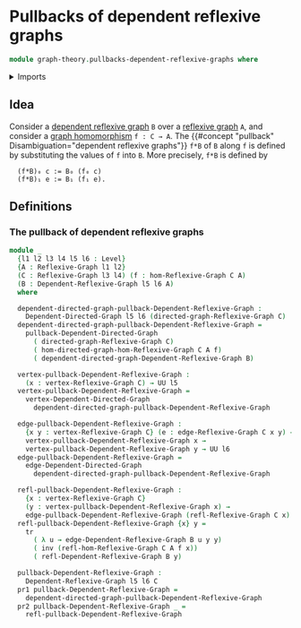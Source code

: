 # Pullbacks of dependent reflexive graphs

```agda
module graph-theory.pullbacks-dependent-reflexive-graphs where
```

<details><summary>Imports</summary>

```agda
open import foundation.dependent-pair-types
open import foundation.identity-types
open import foundation.transport-along-identifications
open import foundation.universe-levels

open import graph-theory.dependent-directed-graphs
open import graph-theory.dependent-reflexive-graphs
open import graph-theory.morphisms-reflexive-graphs
open import graph-theory.pullbacks-dependent-directed-graphs
open import graph-theory.reflexive-graphs
```

</details>

## Idea

Consider a
[dependent reflexive graph](graph-theory.dependent-reflexive-graphs.md) `B` over
a [reflexive graph](graph-theory.reflexive-graphs.md) `A`, and consider a
[graph homomorphism](graph-theory.morphisms-reflexive-graphs.md) `f : C → A`.
The {{#concept "pullback" Disambiguation="dependent reflexive graphs"}} `f*B` of
`B` along `f` is defined by substituting the values of `f` into `B`. More
precisely, `f*B` is defined by

```text
  (f*B)₀ c := B₀ (f₀ c)
  (f*B)₁ e := B₁ (f₁ e).
```

## Definitions

### The pullback of dependent reflexive graphs

```agda
module _
  {l1 l2 l3 l4 l5 l6 : Level}
  {A : Reflexive-Graph l1 l2}
  (C : Reflexive-Graph l3 l4) (f : hom-Reflexive-Graph C A)
  (B : Dependent-Reflexive-Graph l5 l6 A)
  where

  dependent-directed-graph-pullback-Dependent-Reflexive-Graph :
    Dependent-Directed-Graph l5 l6 (directed-graph-Reflexive-Graph C)
  dependent-directed-graph-pullback-Dependent-Reflexive-Graph =
    pullback-Dependent-Directed-Graph
      ( directed-graph-Reflexive-Graph C)
      ( hom-directed-graph-hom-Reflexive-Graph C A f)
      ( dependent-directed-graph-Dependent-Reflexive-Graph B)

  vertex-pullback-Dependent-Reflexive-Graph :
    (x : vertex-Reflexive-Graph C) → UU l5
  vertex-pullback-Dependent-Reflexive-Graph =
    vertex-Dependent-Directed-Graph
      dependent-directed-graph-pullback-Dependent-Reflexive-Graph

  edge-pullback-Dependent-Reflexive-Graph :
    {x y : vertex-Reflexive-Graph C} (e : edge-Reflexive-Graph C x y) →
    vertex-pullback-Dependent-Reflexive-Graph x →
    vertex-pullback-Dependent-Reflexive-Graph y → UU l6
  edge-pullback-Dependent-Reflexive-Graph =
    edge-Dependent-Directed-Graph
      dependent-directed-graph-pullback-Dependent-Reflexive-Graph

  refl-pullback-Dependent-Reflexive-Graph :
    {x : vertex-Reflexive-Graph C}
    (y : vertex-pullback-Dependent-Reflexive-Graph x) →
    edge-pullback-Dependent-Reflexive-Graph (refl-Reflexive-Graph C x) y y
  refl-pullback-Dependent-Reflexive-Graph {x} y =
    tr
      ( λ u → edge-Dependent-Reflexive-Graph B u y y)
      ( inv (refl-hom-Reflexive-Graph C A f x))
      ( refl-Dependent-Reflexive-Graph B y)

  pullback-Dependent-Reflexive-Graph :
    Dependent-Reflexive-Graph l5 l6 C
  pr1 pullback-Dependent-Reflexive-Graph =
    dependent-directed-graph-pullback-Dependent-Reflexive-Graph
  pr2 pullback-Dependent-Reflexive-Graph _ =
    refl-pullback-Dependent-Reflexive-Graph
```
